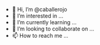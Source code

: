 - 👋 Hi, I’m @caballerojo
- 👀 I’m interested in ...
- 🌱 I’m currently learning ...
- 💞️ I’m looking to collaborate on ...
- 📫 How to reach me ...

<!---
caballerojo/caballerojo is a ✨ special ✨ repository because its `README.md` (this file) appears on your GitHub profile.
You can click the Preview link to take a look at your changes.
--->

